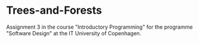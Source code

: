 # Trees-and-Forests
Assignment 3 in the course "Introductory Programming" for the programme "Software Design" at the IT University of Copenhagen.
